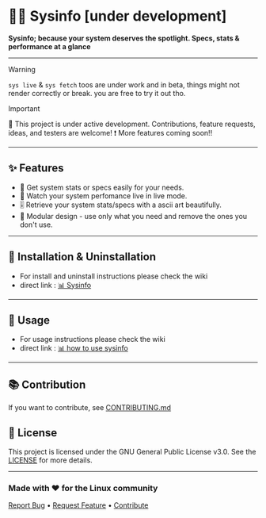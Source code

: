 # 👨‍💻 Sysinfo [under development]
**Sysinfo; because your system deserves the spotlight. Specs, stats & performance at a glance**

---

>[!WARNING]
>`sys live` & `sys fetch` toos are under work and in beta, things might not render correctly or break. you are free to try it out tho.

> [!IMPORTANT]
> 🚧 This project is under active development. Contributions, feature requests, ideas, and testers are welcome!
> ❗ More features coming soon!!

---


## ✨ Features

- 🔄 Get system stats or specs easily for your needs.
- 📱 Watch your system perfomance live in live mode.
- 🎚️ Retrieve your system stats/specs with a ascii art beautifully.
- 🧩 Modular design - use only what you need and remove the ones you don't use.
---

## 💾 Installation & Uninstallation

- For install and uninstall instructions please check the wiki
- direct link : [📊 Sysinfo](https://github.com/quantumvoid0/sysinfo/wiki/🏠-Home)

---

## 🚀 Usage

- For usage instructions please check the wiki
- direct link : [📊 how to use sysinfo](https://github.com/quantumvoid0/sysinfo/wiki/🚀-Usage)

---

## 📚 Contribution

If you want to contribute, see [CONTRIBUTING.md](https://github.com/quantumvoid0/sysinfo/blob/main/CONTRIBUTING.md)


## 📄 License

This project is licensed under the GNU General Public License v3.0. See the [LICENSE](LICENSE) for more details.

---

### Made with ❤️ for the Linux community

[Report Bug](https://github.com/quantumvoid0/sysinfo/issues) •
[Request Feature](https://github.com/quantumvoid0/sysinfo/discussions) •
[Contribute](https://github.com/quantumvoid0/sysinfo/blob/main/CONTRIBUTING.md)
